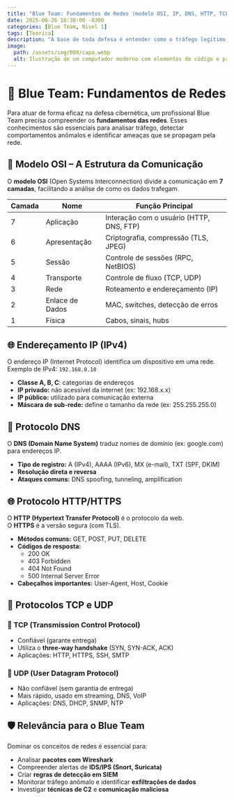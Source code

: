 ```yaml
---
title: "Blue Team: Fundamentos de Redes (modelo OSI, IP, DNS, HTTP, TCP/UDP)"
date: 2025-06-26 16:30:00 -0300
categories: [Blue Team, Nivel 1]
tags: [Teorica]
description: "A base de toda defesa é entender como o tráfego legítimo se comporta."
image:
  path: /assets/img/000/capa.webp
  alt: Ilustração de um computador moderno com elementos de código e processamento
---
```


# 🔵 Blue Team: Fundamentos de Redes

Para atuar de forma eficaz na defesa cibernética, um profissional Blue Team precisa compreender os **fundamentos das redes**. Esses conhecimentos são essenciais para analisar tráfego, detectar comportamentos anômalos e identificar ameaças que se propagam pela rede.


## 🧱 Modelo OSI – A Estrutura da Comunicação

O **modelo OSI** (Open Systems Interconnection) divide a comunicação em **7 camadas**, facilitando a análise de como os dados trafegam.

| Camada | Nome                      | Função Principal                                |
|--------|---------------------------|--------------------------------------------------|
| 7      | Aplicação                 | Interação com o usuário (HTTP, DNS, FTP)         |
| 6      | Apresentação              | Criptografia, compressão (TLS, JPEG)             |
| 5      | Sessão                    | Controle de sessões (RPC, NetBIOS)               |
| 4      | Transporte                | Controle de fluxo (TCP, UDP)                     |
| 3      | Rede                      | Roteamento e endereçamento (IP)                  |
| 2      | Enlace de Dados           | MAC, switches, detecção de erros                 |
| 1      | Física                    | Cabos, sinais, hubs                              |


## 🌐 Endereçamento IP (IPv4)

O endereço IP (Internet Protocol) identifica um dispositivo em uma rede.  
Exemplo de IPv4: `192.168.0.10`

- **Classe A, B, C**: categorias de endereços  
- **IP privado:** não acessível da internet (ex: 192.168.x.x)  
- **IP público:** utilizado para comunicação externa  
- **Máscara de sub-rede:** define o tamanho da rede (ex: 255.255.255.0)


## 📡 Protocolo DNS

O **DNS (Domain Name System)** traduz nomes de domínio (ex: google.com) para endereços IP.

- **Tipo de registro:** A (IPv4), AAAA (IPv6), MX (e-mail), TXT (SPF, DKIM)  
- **Resolução direta e reversa**  
- **Ataques comuns:** DNS spoofing, tunneling, amplification


## 🌐 Protocolo HTTP/HTTPS

O **HTTP (Hypertext Transfer Protocol)** é o protocolo da web.  
O **HTTPS** é a versão segura (com TLS).

- **Métodos comuns:** GET, POST, PUT, DELETE  
- **Códigos de resposta:**  
  - 200 OK  
  - 403 Forbidden  
  - 404 Not Found  
  - 500 Internal Server Error  
- **Cabeçalhos importantes:** User-Agent, Host, Cookie  


## 🔁 Protocolos TCP e UDP

### 🧩 TCP (Transmission Control Protocol)

- Confiável (garante entrega)  
- Utiliza o **three-way handshake** (SYN, SYN-ACK, ACK)  
- Aplicações: HTTP, HTTPS, SSH, SMTP

### 🧩 UDP (User Datagram Protocol)

- Não confiável (sem garantia de entrega)  
- Mais rápido, usado em streaming, DNS, VoIP  
- Aplicações: DNS, DHCP, SNMP, NTP


## 🛡️ Relevância para o Blue Team

Dominar os conceitos de redes é essencial para:

- Analisar **pacotes com Wireshark**  
- Compreender alertas de **IDS/IPS (Snort, Suricata)**  
- Criar **regras de detecção em SIEM**  
- Monitorar tráfego anômalo e identificar **exfiltrações de dados**  
- Investigar **técnicas de C2** e **comunicação maliciosa**